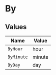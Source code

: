 # By


## Values

| Name       | Value      |
| ---------- | ---------- |
| `ByHour`   | hour       |
| `ByMinute` | minute     |
| `ByDay`    | day        |